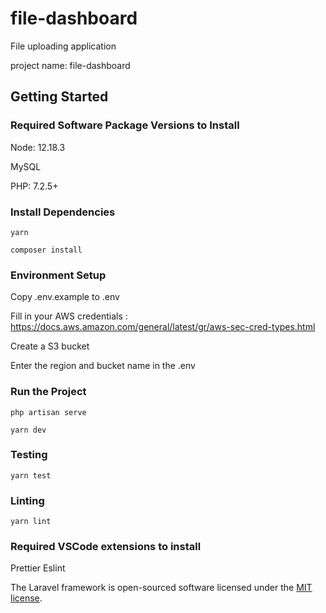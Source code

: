 # file-dashboard

File uploading application

project name: file-dashboard

## Getting Started

### Required Software Package Versions to Install

Node: 12.18.3

MySQL

PHP: 7.2.5+

### Install Dependencies

```
yarn
```

```
composer install
```

### Environment Setup

Copy .env.example to .env

Fill in your AWS credentials : https://docs.aws.amazon.com/general/latest/gr/aws-sec-cred-types.html

Create a S3 bucket

Enter the region and bucket name in the .env

### Run the Project

```
php artisan serve
```

```
yarn dev
```

### Testing

```
yarn test
```

### Linting

```
yarn lint
```

### Required VSCode extensions to install

Prettier
Eslint

The Laravel framework is open-sourced software licensed under the [MIT license](https://opensource.org/licenses/MIT).

